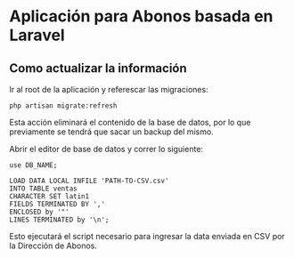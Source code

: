 # Aplicación para Abonos basada en Laravel

## Como actualizar la información

Ir al root de la aplicación y referescar las migraciones:

```
php artisan migrate:refresh
```


Esta acción eliminará el contenido de la base de datos, por lo que previamente se tendrá que sacar un backup del mismo.

Abrir el editor de base de datos y correr lo siguiente:

```
use DB_NAME;

LOAD DATA LOCAL INFILE 'PATH-TO-CSV.csv'
INTO TABLE ventas
CHARACTER SET latin1
FIELDS TERMINATED BY ','
ENCLOSED by '"'
LINES TERMINATED by '\n';
```

Esto ejecutará el script necesario para ingresar la data enviada en CSV por la Dirección de Abonos.
